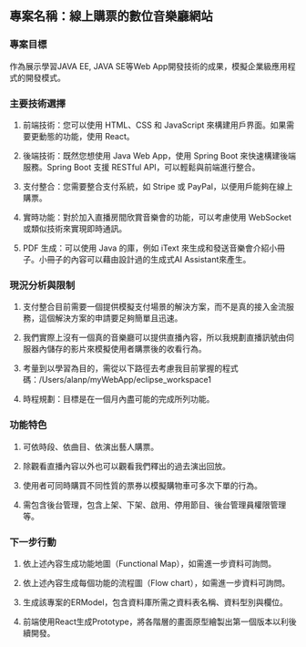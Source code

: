 ## 專案名稱：線上購票的數位音樂廳網站

### 專案目標

作為展示學習JAVA EE, JAVA SE等Web App開發技術的成果，模擬企業級應用程式的開發模式。

### 主要技術選擇

1. 前端技術：您可以使用 HTML、CSS 和 JavaScript 來構建用戶界面。如果需要更動態的功能，使用 React。

2. 後端技術：既然您想使用 Java Web App，使用 Spring Boot 來快速構建後端服務。Spring Boot 支援 RESTful API，可以輕鬆與前端進行整合。 

3. 支付整合：您需要整合支付系統，如 Stripe 或 PayPal，以便用戶能夠在線上購票。 

4. 實時功能：對於加入直播房間欣賞音樂會的功能，可以考慮使用 WebSocket 或類似技術來實現即時通訊。 

5. PDF 生成：可以使用 Java 的庫，例如 iText 來生成和發送音樂會介紹小冊子。小冊子的內容可以藉由設計過的生成式AI Assistant來產生。

### 現況分析與限制

1. 支付整合目前需要一個提供模擬支付場景的解決方案，而不是真的接入金流服務，這個解決方案的申請要足夠簡單且迅速。

2. 我們實際上沒有一個真的音樂廳可以提供直播內容，所以我規劃直播訊號由伺服器內儲存的影片來模擬使用者購票後的收看行為。

3. 考量到以學習為目的，需從以下路徑去考慮我目前掌握的程式碼：/Users/alanp/myWebApp/eclipse_workspace1

4. 時程規劃：目標是在一個月內盡可能的完成所列功能。

### 功能特色

1. 可依時段、依曲目、依演出藝人購票。

2. 除觀看直播內容以外也可以觀看我們釋出的過去演出回放。

3. 使用者可同時購買不同性質的票券以模擬購物車可多次下單的行為。

4. 需包含後台管理，包含上架、下架、啟用、停用節目、後台管理員權限管理等。

### 下一步行動

1. 依上述內容生成功能地圖（Functional Map），如需進一步資料可詢問。

2. 依上述內容生成每個功能的流程圖（Flow chart），如需進一步資料可詢問。

3. 生成該專案的ERModel，包含資料庫所需之資料表名稱、資料型別與欄位。

4. 前端使用React生成Prototype，將各階層的畫面原型繪製出第一個版本以利後續開發。